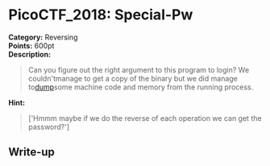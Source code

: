 <!-- This markdown file is writeup template. -->

# PicoCTF_2018:  Special-Pw

**Category:** Reversing  
**Points:** 600pt  
**Description:**

> Can you figure out the right argument to this program to login? We couldn'tmanage to get a copy of the binary but we did manage to[dump](//2018shell2.picoctf.com/static/dc5e1da4c280072e3da0da2cd4e964d6/special_pw.S)some machine code and memory from the running process.

**Hint:**

> ['Hmmm maybe if we do the reverse of each operation we can get the password?']

## Write-up